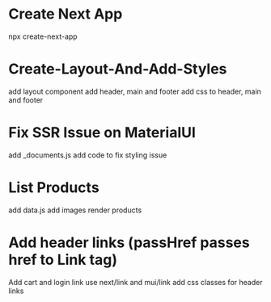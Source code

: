 # Create Next App
  npx create-next-app
# Create-Layout-And-Add-Styles
  add layout component
  add header, main and footer
  add css to header, main and footer
# Fix SSR Issue on MaterialUI
  add _documents.js
  add code to fix styling issue
# List Products
  add data.js
  add images
  render products
# Add header links (passHref passes href to Link tag)
  Add cart and login link
  use next/link and mui/link
  add css classes for header links